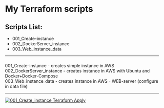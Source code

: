 # My Terraform scripts
## Scripts List:
* 001_Create-instance
* 002_DockerServer_instance
* 003_Web_instance_data
***
### 
001_Create-instance - creates simple instance in AWS </br>
002_DockerServer_instance - creates instance in AWS with Ubuntu and Docker+Docker-Compose </br>
003_Web_instance_data - creates instance in AWS - WEB-server (configure in data file) </br>

***
[![001_Create_instance Terraform Apply](https://github.com/vyashin-devops/Terraform/actions/workflows/001_Create-instance.yml/badge.svg?branch=001_main)](https://github.com/vyashin-devops/Terraform/actions/workflows/001_Create-instance.yml)
